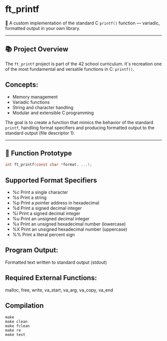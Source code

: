 # ft_printf

🎯 A custom implementation of the standard C `printf()` function — variadic, formatted output in your own library.

---

## 📚 Project Overview

The `ft_printf` project is part of the 42 school curriculum. It´s recreation one of the most fundamental and versatile functions in C: `printf()`.

## Concepts:
- Memory management
- Variadic functions
- String and character handling
- Modular and extensible C programming

The goal is to create a function that mimics the behavior of the standard `printf`, handling format specifiers and producing formatted output to the standard output (file descriptor 1).

---

## 🔧 Function Prototype

```c
int ft_printf(const char *format, ...);
```
## Supported Format Specifiers
- %c	Print a single character
- %s	Print a string
- %p	Print a pointer address in hexadecimal
- %d	Print a signed decimal integer
- %i	Print a signed decimal integer
- %u	Print an unsigned decimal integer
- %x	Print an unsigned hexadecimal number (lowercase)
- %X	Print an unsigned hexadecimal number (uppercase)
- %%	Print a literal percent sign
## Program Output:
Formatted text written to standard output (stdout)
## Required External Functions:
malloc, free, write, va_start, va_arg, va_copy, va_end

## Compilation
```
make
make clean
make fclean
make re
make test
```
